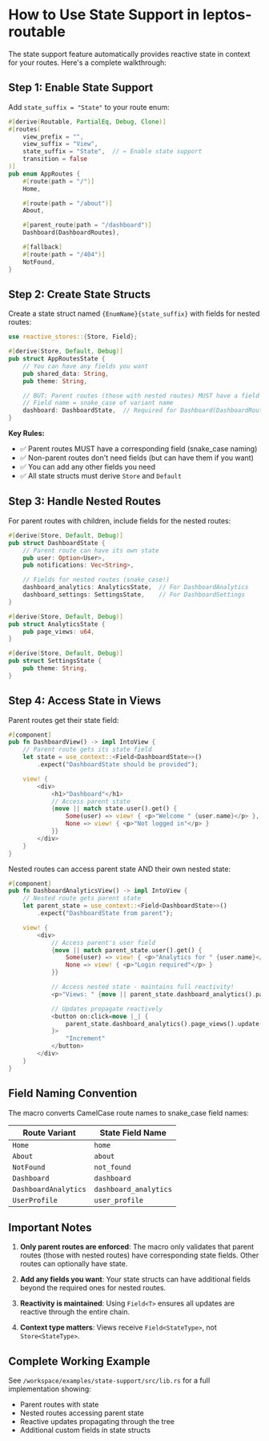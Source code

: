 # How to Use State Support in leptos-routable

The state support feature automatically provides reactive state in context for your routes. Here's a complete walkthrough:

## Step 1: Enable State Support

Add `state_suffix = "State"` to your route enum:

```rust
#[derive(Routable, PartialEq, Debug, Clone)]
#[routes(
    view_prefix = "",
    view_suffix = "View",
    state_suffix = "State",  // ← Enable state support
    transition = false
)]
pub enum AppRoutes {
    #[route(path = "/")]
    Home,

    #[route(path = "/about")]
    About,

    #[parent_route(path = "/dashboard")]
    Dashboard(DashboardRoutes),

    #[fallback]
    #[route(path = "/404")]
    NotFound,
}
```

## Step 2: Create State Structs

Create a state struct named `{EnumName}{state_suffix}` with fields for nested routes:

```rust
use reactive_stores::{Store, Field};

#[derive(Store, Default, Debug)]
pub struct AppRoutesState {
    // You can have any fields you want
    pub shared_data: String,
    pub theme: String,

    // BUT: Parent routes (those with nested routes) MUST have a field
    // Field name = snake_case of variant name
    dashboard: DashboardState,  // Required for Dashboard(DashboardRoutes)
}
```

**Key Rules:**
- ✅ Parent routes MUST have a corresponding field (snake_case naming)
- ✅ Non-parent routes don't need fields (but can have them if you want)
- ✅ You can add any other fields you need
- ✅ All state structs must derive `Store` and `Default`

## Step 3: Handle Nested Routes

For parent routes with children, include fields for the nested routes:

```rust
#[derive(Store, Default, Debug)]
pub struct DashboardState {
    // Parent route can have its own state
    pub user: Option<User>,
    pub notifications: Vec<String>,

    // Fields for nested routes (snake_case!)
    dashboard_analytics: AnalyticsState,  // For DashboardAnalytics
    dashboard_settings: SettingsState,    // For DashboardSettings
}

#[derive(Store, Default, Debug)]
pub struct AnalyticsState {
    pub page_views: u64,
}

#[derive(Store, Default, Debug)]
pub struct SettingsState {
    pub theme: String,
}
```

## Step 4: Access State in Views

Parent routes get their state field:

```rust
#[component]
pub fn DashboardView() -> impl IntoView {
    // Parent route gets its state field
    let state = use_context::<Field<DashboardState>>()
        .expect("DashboardState should be provided");

    view! {
        <div>
            <h1>"Dashboard"</h1>
            // Access parent state
            {move || match state.user().get() {
                Some(user) => view! { <p>"Welcome " {user.name}</p> },
                None => view! { <p>"Not logged in"</p> }
            }}
        </div>
    }
}
```

Nested routes can access parent state AND their own nested state:

```rust
#[component]
pub fn DashboardAnalyticsView() -> impl IntoView {
    // Nested route gets parent state
    let parent_state = use_context::<Field<DashboardState>>()
        .expect("DashboardState from parent");

    view! {
        <div>
            // Access parent's user field
            {move || match parent_state.user().get() {
                Some(user) => view! { <p>"Analytics for " {user.name}</p> },
                None => view! { <p>"Login required"</p> }
            }}

            // Access nested state - maintains full reactivity!
            <p>"Views: " {move || parent_state.dashboard_analytics().page_views().get()}</p>

            // Updates propagate reactively
            <button on:click=move |_| {
                parent_state.dashboard_analytics().page_views().update(|v| *v += 1);
            }>
                "Increment"
            </button>
        </div>
    }
}
```

## Field Naming Convention

The macro converts CamelCase route names to snake_case field names:

| Route Variant | State Field Name |
|--------------|-----------------|
| `Home` | `home` |
| `About` | `about` |
| `NotFound` | `not_found` |
| `Dashboard` | `dashboard` |
| `DashboardAnalytics` | `dashboard_analytics` |
| `UserProfile` | `user_profile` |

## Important Notes

1. **Only parent routes are enforced**: The macro only validates that parent routes (those with nested routes) have corresponding state fields. Other routes can optionally have state.

2. **Add any fields you want**: Your state structs can have additional fields beyond the required ones for nested routes.

3. **Reactivity is maintained**: Using `Field<T>` ensures all updates are reactive through the entire chain.

4. **Context type matters**: Views receive `Field<StateType>`, not `Store<StateType>`.

## Complete Working Example

See `/workspace/examples/state-support/src/lib.rs` for a full implementation showing:
- Parent routes with state
- Nested routes accessing parent state
- Reactive updates propagating through the tree
- Additional custom fields in state structs